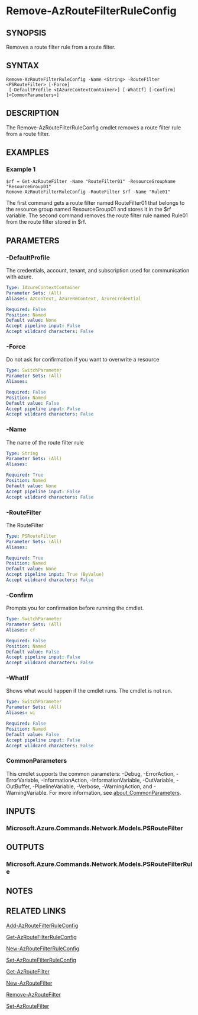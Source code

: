 ﻿---
external help file: Microsoft.Azure.PowerShell.Cmdlets.Network.dll-Help.xml
Module Name: Az.Network
online version: https://learn.microsoft.com/powershell/module/az.network/remove-azroutefilterruleconfig
schema: 2.0.0
---

# Remove-AzRouteFilterRuleConfig

## SYNOPSIS
Removes a route filter rule from a route filter.

## SYNTAX

```
Remove-AzRouteFilterRuleConfig -Name <String> -RouteFilter <PSRouteFilter> [-Force]
 [-DefaultProfile <IAzureContextContainer>] [-WhatIf] [-Confirm] [<CommonParameters>]
```

## DESCRIPTION
The Remove-AzRouteFilterRuleConfig cmdlet removes a route filter rule from a route filter.

## EXAMPLES

### Example 1
```
$rf = Get-AzRouteFilter -Name "RouteFilter01" -ResourceGroupName "ResourceGroup01"
Remove-AzRouteFilterRuleConfig -RouteFilter $rf -Name "Rule01"
```

The first command gets a route filter named RouteFilter01 that belongs to the resource group named ResourceGroup01 and stores it in the $rf variable.
The second command removes the route filter rule named Rule01 from the route filter stored in $rf.

## PARAMETERS

### -DefaultProfile
The credentials, account, tenant, and subscription used for communication with azure.

```yaml
Type: IAzureContextContainer
Parameter Sets: (All)
Aliases: AzContext, AzureRmContext, AzureCredential

Required: False
Position: Named
Default value: None
Accept pipeline input: False
Accept wildcard characters: False
```

### -Force
Do not ask for confirmation if you want to overwrite a resource

```yaml
Type: SwitchParameter
Parameter Sets: (All)
Aliases:

Required: False
Position: Named
Default value: False
Accept pipeline input: False
Accept wildcard characters: False
```

### -Name
The name of the route filter rule

```yaml
Type: String
Parameter Sets: (All)
Aliases:

Required: True
Position: Named
Default value: None
Accept pipeline input: False
Accept wildcard characters: False
```

### -RouteFilter
The RouteFilter

```yaml
Type: PSRouteFilter
Parameter Sets: (All)
Aliases:

Required: True
Position: Named
Default value: None
Accept pipeline input: True (ByValue)
Accept wildcard characters: False
```

### -Confirm
Prompts you for confirmation before running the cmdlet.

```yaml
Type: SwitchParameter
Parameter Sets: (All)
Aliases: cf

Required: False
Position: Named
Default value: False
Accept pipeline input: False
Accept wildcard characters: False
```

### -WhatIf
Shows what would happen if the cmdlet runs.
The cmdlet is not run.

```yaml
Type: SwitchParameter
Parameter Sets: (All)
Aliases: wi

Required: False
Position: Named
Default value: False
Accept pipeline input: False
Accept wildcard characters: False
```

### CommonParameters
This cmdlet supports the common parameters: -Debug, -ErrorAction, -ErrorVariable, -InformationAction, -InformationVariable, -OutVariable, -OutBuffer, -PipelineVariable, -Verbose, -WarningAction, and -WarningVariable. For more information, see [about_CommonParameters](http://go.microsoft.com/fwlink/?LinkID=113216).

## INPUTS

### Microsoft.Azure.Commands.Network.Models.PSRouteFilter
## OUTPUTS

### Microsoft.Azure.Commands.Network.Models.PSRouteFilterRule
## NOTES

## RELATED LINKS

[Add-AzRouteFilterRuleConfig]()

[Get-AzRouteFilterRuleConfig]()

[New-AzRouteFilterRuleConfig]()

[Set-AzRouteFilterRuleConfig]()

[Get-AzRouteFilter]()

[New-AzRouteFilter]()

[Remove-AzRouteFilter]()

[Set-AzRouteFilter]()

